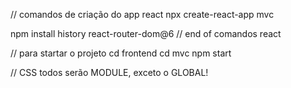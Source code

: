 
// comandos de criação do app react
npx create-react-app mvc

npm install history react-router-dom@6
// end of comandos react

// para startar o projeto
  cd frontend
  cd mvc
  npm start


// CSS
todos serão MODULE, exceto o GLOBAL!

